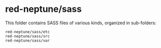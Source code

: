 # red-neptune/sass

This folder contains SASS files of various kinds, organized in sub-folders:

    red-neptune/sass/etc
    red-neptune/sass/src
    red-neptune/sass/var
